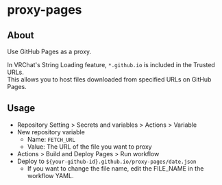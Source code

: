 # proxy-pages
## About
Use GitHub Pages as a proxy.

In VRChat's String Loading feature, `*.github.io` is included in the Trusted URLs.  
This allows you to host files downloaded from specified URLs on GitHub Pages.

## Usage
- Repository Setting > Secrets and variables > Actions > Variable
- New repository variable
    - Name: `FETCH_URL`
    - Value: The URL of the file you want to proxy
- Actions > Build and Deploy Pages > Run workflow
- Deploy to `${your-github-id}.github.io/proxy-pages/date.json`
    - If you want to change the file name, edit the FILE_NAME in the workflow YAML.